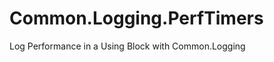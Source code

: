 Common.Logging.PerfTimers
=========================

Log Performance in a Using Block with Common.Logging
